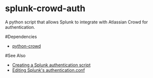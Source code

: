 splunk-crowd-auth
=================

A python script that allows Splunk to integrate with Atlassian Crowd for authentication.

#Dependencies

- [python-crowd](https://github.com/aelse/python-crowd)

#See Also

- [Creating a Splunk authentication script](http://docs.splunk.com/Documentation/Splunk/latest/Security/Createtheauthenticationscript)
- [Editing Splunk's authentication.conf](http://docs.splunk.com/Documentation/Splunk/latest/Security/Editauthenticationconf)

